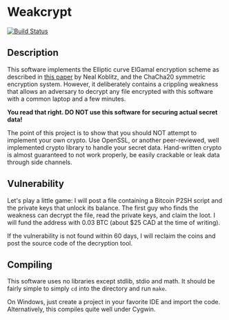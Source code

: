 # Weakcrypt
[![Build Status](https://travis-ci.org/maservant/Weakcrypt.svg?branch=master)](https://travis-ci.org/maservant/Weakcrypt)

## Description
This software implements the Elliptic curve ElGamal encryption scheme as
described in
[this paper](http://www.ams.org/journals/mcom/1987-48-177/S0025-5718-1987-0866109-5/)
by Neal Koblitz, and the ChaCha20 symmetric encryption system.
However, it deliberately contains a crippling weakness
that allows an adversary to decrypt any file encrypted with this software
with a common laptop and a few minutes.

__You read that right. DO NOT use this software for securing actual secret data!__

The point of this project is to show that you should NOT attempt to implement
your own crypto. Use OpenSSL, or another peer-reviewed, well implemented crypto
library to handle your secret data. Hand-written crypto is almost guaranteed to
not work properly, be easily crackable or leak data through side channels.

## Vulnerability
Let's play a little game: I will post a file containing a Bitcoin P2SH script
and the private keys that unlock its balance. The first guy who finds the weakness
can decrypt the file, read the private keys, and claim the loot.
I will fund the address with 0.03 BTC (about $25 CAD at the time of writing).

If the vulnerability is not found within 60 days, I will reclaim the coins
and post the source code of the decryption tool.

## Compiling
This software uses no libraries except stdlib, stdio and math. It should be fairly
simple to simply `cd` into the directory and run `make`.

On Windows, just create a project in your favorite IDE and import the code.
Alternatively, this compiles quite well under Cygwin.
